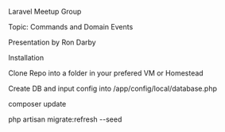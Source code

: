 Laravel Meetup Group

Topic: Commands and Domain Events

Presentation by Ron Darby

Installation

Clone Repo into a folder in your prefered VM or Homestead

Create DB and input config into /app/config/local/database.php

composer update

php artisan migrate:refresh --seed
